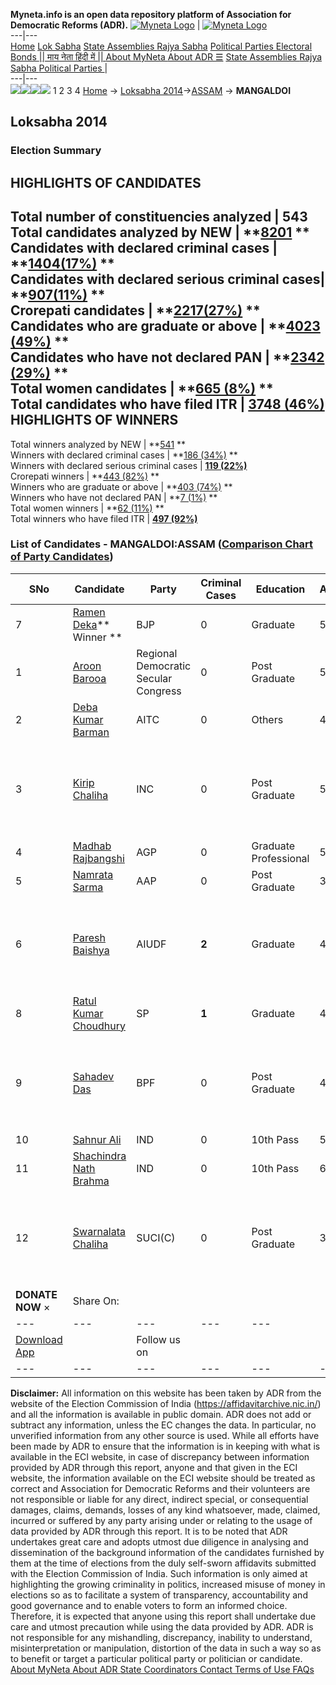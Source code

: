 **Myneta.info is an open data repository platform of Association for Democratic Reforms (ADR).**
[![Myneta Logo](https://www.myneta.info/lib/img/myneta-logo.png)](https://www.myneta.info/) | [![Myneta Logo](https://www.myneta.info/lib/img/adr-logo.png)](https://adrindia.org)  
---|---  
[Home](https://www.myneta.info/) [Lok Sabha](https://www.myneta.info/#ls "Lok Sabha") [ State Assemblies ](https://www.myneta.info/#sa "State Assemblies") [Rajya Sabha](https://www.myneta.info/#rs "Rajya Sabha") [Political Parties ](https://www.myneta.info/party "Political Parties") [ Electoral Bonds ](https://www.myneta.info/electoral_bonds "Electoral Bonds") [ || माय नेता हिंदी में || ](https://translate.google.co.in/translate?prev=hp&hl=en&js=y&u=www.myneta.info&sl=en&tl=hi&history_state0=) [ About MyNeta ](https://adrindia.org/content/about-myneta) [ About ADR ](https://adrindia.org/about-adr/who-we-are) [☰](javascript:void\(0\))
[ State Assemblies ](https://www.myneta.info/#sa "State Assemblies") [ Rajya Sabha ](https://www.myneta.info/#rs "Rajya Sabha") [ Political Parties ](https://www.myneta.info/party "Political Parties")
|   
---|---  
![](https://www.myneta.info/lib/img/banner/banner-1.png)![](https://www.myneta.info/lib/img/banner/banner-2.png)![](https://www.myneta.info/lib/img/banner/banner-3.png)![](https://www.myneta.info/lib/img/banner/banner-4.png)
1  2  3  4 
[Home](https://www.myneta.info/) → [Loksabha 2014](https://www.myneta.info/ls2014/)→[ASSAM](https://www.myneta.info/ls2014/index.php?action=show_constituencies&state_id=3) → **MANGALDOI**
### 
## Loksabha 2014
###  Election Summary 
HIGHLIGHTS OF CANDIDATES  
---  
Total number of constituencies analyzed |  543   
Total candidates analyzed by NEW | **[8201](https://www.myneta.info/ls2014/index.php?action=summary&subAction=candidates_analyzed&sort=candidate#summary) **  
Candidates with declared criminal cases | **[1404(17%)](https://www.myneta.info/ls2014/index.php?action=summary&subAction=crime&sort=candidate#summary) **  
Candidates with declared serious criminal cases| **[907(11%)](https://www.myneta.info/ls2014/index.php?action=summary&subAction=serious_crime&sort=candidate#summary) **  
Crorepati candidates | **[2217(27%)](https://www.myneta.info/ls2014/index.php?action=summary&subAction=crorepati&sort=candidate#summary) **  
Candidates who are graduate or above | **[4023 (49%)](https://www.myneta.info/ls2014/index.php?action=summary&subAction=education&sort=candidate#summary) **  
Candidates who have not declared PAN | **[2342 (29%)](https://www.myneta.info/ls2014/index.php?action=summary&subAction=without_pan&sort=candidate#summary) **  
Total women candidates | **[665 (8%)](https://www.myneta.info/ls2014/index.php?action=summary&subAction=women_candidate&sort=candidate#summary) **  
Total candidates who have filed ITR | [**3748 (46%)**](https://www.myneta.info/ls2014/index.php?action=summary&subAction=filed_itr&sort=candidate#summary)  
HIGHLIGHTS OF WINNERS  
---  
Total winners analyzed by NEW | **[541](https://www.myneta.info/ls2014/index.php?action=summary&subAction=winner_analyzed&sort=candidate#summary) **  
Winners with declared criminal cases | **[186 (34%)](https://www.myneta.info/ls2014/index.php?action=summary&subAction=winner_crime&sort=candidate#summary) **  
Winners with declared serious criminal cases | **[119 (22%)](https://www.myneta.info/ls2014/index.php?action=summary&subAction=winner_serious_crime&sort=candidate#summary)**  
Crorepati winners | **[443 (82%)](https://www.myneta.info/ls2014/index.php?action=summary&subAction=winner_crorepati&sort=candidate#summary) **  
Winners who are graduate or above | **[403 (74%)](https://www.myneta.info/ls2014/index.php?action=summary&subAction=winner_education&sort=candidate#summary) **  
Winners who have not declared PAN | **[7 (1%)](https://www.myneta.info/ls2014/index.php?action=summary&subAction=winner_without_pan&sort=candidate#summary) **  
Total women winners | **[62 (11%)](https://www.myneta.info/ls2014/index.php?action=summary&subAction=winner_women&sort=candidate#summary) **  
Total winners who have filed ITR | [**497 (92%)**](https://www.myneta.info/ls2014/index.php?action=summary&subAction=winner_filed_itr&sort=candidate#summary)  
### List of Candidates - MANGALDOI:ASSAM ([Comparison Chart of Party Candidates](https://www.myneta.info/ls2014/comparisonchart.php?constituency_id=166))
SNo | Candidate| Party| Criminal Cases| Education| Age| Total Assets| Liabilities  
---|---|---|---|---|---|---|---  
7  | [Ramen Deka](https://www.myneta.info/ls2014/candidate.php?candidate_id=83)** Winner ** | BJP | 0 | Graduate| 59 | Rs 1,47,82,357 ~ 1 Crore+ | Rs 54,00,953 ~ 54 Lacs+  
1  | [Aroon Barooa](https://www.myneta.info/ls2014/candidate.php?candidate_id=4887) | Regional Democratic Secular Congress | 0 | Post Graduate| 58 | Rs 7,32,083 ~ 7 Lacs+ | Rs 0 ~   
2  | [Deba Kumar Barman](https://www.myneta.info/ls2014/candidate.php?candidate_id=4444) | AITC | 0 | Others| 42 | Rs 1,52,02,790 ~ 1 Crore+ | Rs 9,48,237 ~ 9 Lacs+  
3  | [Kirip Chaliha](https://www.myneta.info/ls2014/candidate.php?candidate_id=4097) | INC | 0 | Post Graduate| 59 | ![](https://myneta.info/image_v2.php?myneta_folder=ls2014&candidate_id=4097&col=ta) | ![](https://myneta.info/image_v2.php?myneta_folder=ls2014&candidate_id=4097&col=lia)  
4  | [Madhab Rajbangshi](https://www.myneta.info/ls2014/candidate.php?candidate_id=4098) | AGP | 0 | Graduate Professional| 58 | Rs 67,79,962 ~ 67 Lacs+ | Rs 54,80,000 ~ 54 Lacs+  
5  | [Namrata Sarma](https://www.myneta.info/ls2014/candidate.php?candidate_id=4448) | AAP | 0 | Post Graduate| 34 | Rs 2,19,905 ~ 2 Lacs+ | Rs 0 ~   
6  | [Paresh Baishya](https://www.myneta.info/ls2014/candidate.php?candidate_id=4446) | AIUDF | **2** | Graduate| 43 | ![](https://myneta.info/image_v2.php?myneta_folder=ls2014&candidate_id=4446&col=ta) | ![](https://myneta.info/image_v2.php?myneta_folder=ls2014&candidate_id=4446&col=lia)  
8  | [Ratul Kumar Choudhury](https://www.myneta.info/ls2014/candidate.php?candidate_id=4447) | SP | **1** | Graduate| 47 | Rs 7,80,000 ~ 7 Lacs+ | Rs 80,000 ~ 80 Thou+  
9  | [Sahadev Das](https://www.myneta.info/ls2014/candidate.php?candidate_id=4449) | BPF | 0 | Post Graduate| 49 | ![](https://myneta.info/image_v2.php?myneta_folder=ls2014&candidate_id=4449&col=ta) | ![](https://myneta.info/image_v2.php?myneta_folder=ls2014&candidate_id=4449&col=lia)  
10  | [Sahnur Ali](https://www.myneta.info/ls2014/candidate.php?candidate_id=4886) | IND | 0 | 10th Pass| 53 | Rs 20,01,874 ~ 20 Lacs+ | Rs 2,15,000 ~ 2 Lacs+  
11  | [Shachindra Nath Brahma](https://www.myneta.info/ls2014/candidate.php?candidate_id=4445) | IND | 0 | 10th Pass| 60 | Rs 41,000 ~ 41 Thou+ | Rs 0 ~   
12  | [Swarnalata Chaliha](https://www.myneta.info/ls2014/candidate.php?candidate_id=4099) | SUCI(C) | 0 | Post Graduate| 38 | ![](https://myneta.info/image_v2.php?myneta_folder=ls2014&candidate_id=4099&col=ta) | ![](https://myneta.info/image_v2.php?myneta_folder=ls2014&candidate_id=4099&col=lia)  
|  **DONATE NOW** × |  Share On:  | [](https://api.whatsapp.com/send?text=https%3A%2F%2Fmyneta.info%2Fpunjab2022%2Findex.php%3Faction%3Dshow_constituencies%26state_id%3D19) | [](https://www.facebook.com/sharer/sharer.php?u=https%3A%2F%2Fmyneta.info%2Fpunjab2022%2Findex.php%3Faction%3Dshow_constituencies%26state_id%3D19) | [](https://twitter.com/share?url=https%3A%2F%2Fmyneta.info%2Fpunjab2022%2Findex.php%3Faction%3Dshow_constituencies%26state_id%3D19)  
---|---|---|---|---  
| [ Download App ](https://play.google.com/store/apps/details?id=com.webrosoft.myneta1&pcampaignid=pcampaignidMKT-Other-global-all-co-prtnr-py-PartBadge-Mar2515-1) | [](https://play.google.com/store/apps/details?id=com.webrosoft.myneta1&pcampaignid=pcampaignidMKT-Other-global-all-co-prtnr-py-PartBadge-Mar2515-1) |  Follow us on  | [](https://www.facebook.com/adrindia.org/) | [](https://twitter.com/adrspeaks) | [](https://groups.google.com/g/national-election-watch?hl=en&pli=1) | [](https://www.instagram.com/adrspeaks/) | [](https://www.youtube.com/user/adrspeaks) | [](https://sharechat.com/profile/adrspeaks)  
---|---|---|---|---|---|---|---|---  
**Disclaimer:** All information on this website has been taken by ADR from the website of the Election Commission of India (https://affidavitarchive.nic.in/) and all the information is available in public domain. ADR does not add or subtract any information, unless the EC changes the data. In particular, no unverified information from any other source is used. While all efforts have been made by ADR to ensure that the information is in keeping with what is available in the ECI website, in case of discrepancy between information provided by ADR through this report, anyone and that given in the ECI website, the information available on the ECI website should be treated as correct and Association for Democratic Reforms and their volunteers are not responsible or liable for any direct, indirect special, or consequential damages, claims, demands, losses of any kind whatsoever, made, claimed, incurred or suffered by any party arising under or relating to the usage of data provided by ADR through this report. It is to be noted that ADR undertakes great care and adopts utmost due diligence in analysing and dissemination of the background information of the candidates furnished by them at the time of elections from the duly self-sworn affidavits submitted with the Election Commission of India. Such information is only aimed at highlighting the growing criminality in politics, increased misuse of money in elections so as to facilitate a system of transparency, accountability and good governance and to enable voters to form an informed choice. Therefore, it is expected that anyone using this report shall undertake due care and utmost precaution while using the data provided by ADR. ADR is not responsible for any mishandling, discrepancy, inability to understand, misinterpretation or manipulation, distortion of the data in such a way so as to benefit or target a particular political party or politician or candidate. 
[ About MyNeta ](https://adrindia.org/content/about-myneta) [ About ADR ](https://adrindia.org/about-adr/who-we-are) [ State Coordinators ](https://adrindia.org/about-adr/state-coordinators) [ Contact ](https://adrindia.org/contact-us) [ Terms of Use ](https://adrindia.org/content/adr-terms-use) [ FAQs ](https://adrindia.org/content/faqs)
